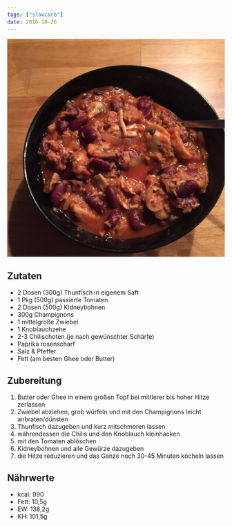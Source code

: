 ```yaml
---
tags: ["slowcarb"]
date: 2016-10-26
---
```


![](../img/chili-con-tuna.jpg)

## Zutaten
- 2 Dosen (300g) Thunfisch in eigenem Saft
- 1 Pkg (500g) passierte Tomaten
- 2 Dosen (500g) Kidneybohnen
- 300g Champignons
- 1 mittelgroße Zwiebel
- 1 Knoblauchzehe
- 2-3 Chilischoten (je nach gewünschter Schärfe)
- Paprika rosenscharf
- Salz & Pfeffer
- Fett (am besten Ghee oder Butter)

## Zubereitung
1. Butter oder Ghee in einem großen Topf bei mittlerer bis hoher Hitze zerlassen
1. Zwiebel abziehen, grob würfeln und mit den Champignons leicht anbraten/dünsten
1. Thunfisch dazugeben und kurz mitschmoren lassen
1. währendessen die Chilis und den Knoblauch kleinhacken
1. mit den Tomaten ablöschen
1. Kidneybohnen und alle Gewürze dazugeben
1. die Hitze reduzieren und das Ganze noch 30-45 Minuten köcheln lassen

## Nährwerte
- kcal: 990
- Fett:  10,5g
- EW:   138,2g
- KH:   101,5g

